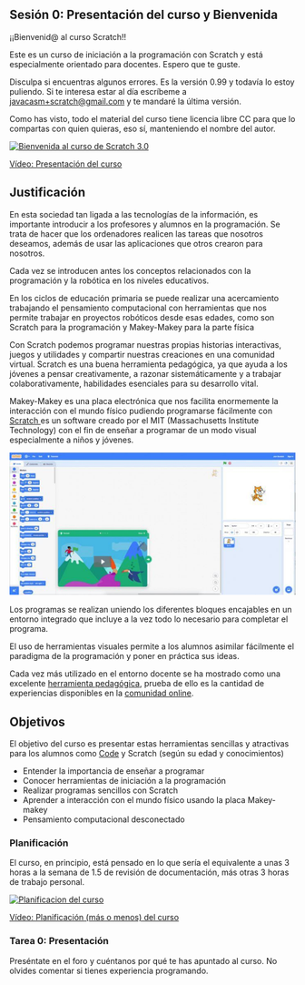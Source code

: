 ## Sesión 0: Presentación del curso y Bienvenida

¡¡Bienvenid@ al curso Scratch!! 

Este es un curso de iniciación a la programación con Scratch y está especialmente orientado para docentes. Espero que te guste. 

Disculpa si encuentras algunos errores. Es la versión 0.99 y todavía lo estoy puliendo. Si te interesa estar al día escríbeme a [javacasm+scratch@gmail.com](javacasm+scratch@gmail.com) y te mandaré la última versión.

Como has visto, todo el material del curso tiene licencia libre CC para que lo compartas con quien quieras, eso sí, manteniendo el nombre del autor.

[![Bienvenida al curso de Scratch 3.0](https://img.youtube.com/vi/PeQsRkHcUOM/0.jpg)](https://youtu.be/PeQsRkHcUOM)

[Vídeo: Presentación del curso](https://youtu.be/PeQsRkHcUOM)

## Justificación

En esta sociedad tan ligada a las tecnologías de la información, es importante introducir a los profesores y alumnos en la programación. Se trata de hacer que los ordenadores realicen las tareas que nosotros deseamos, además de usar las aplicaciones que otros crearon para nosotros.

Cada vez se introducen antes los conceptos relacionados con la programación y la robótica en los niveles educativos.

En los ciclos de educación primaria se puede realizar una acercamiento trabajando el pensamiento computacional con  herramientas que nos permite trabajar en proyectos robóticos desde esas edades, como son Scratch para la programación y Makey-Makey para la parte física

Con Scratch podemos programar nuestras propias historias interactivas, juegos y utilidades y compartir nuestras creaciones en una comunidad virtual. Scratch es una buena herramienta pedagógica, ya que ayuda a los jóvenes a pensar creativamente, a razonar sistemáticamente y a trabajar colaborativamente, habilidades esenciales para su desarrollo vital.

Makey-Makey es una placa electrónica que nos facilita enormemente la interacción con el mundo físico pudiendo programarse fácilmente con [Scratch ](https://scratch.mit.edu/) es un software creado por el MIT (Massachusetts Institute Technology) con el fin de enseñar a programar de un modo visual especialmente a niños y jóvenes.

![Scratch 3.0](./images/scratch-3.0-696x346.jpg)

Los programas se realizan uniendo los diferentes bloques encajables en un entorno integrado que incluye a la vez todo lo necesario para completar el programa.

El uso de herramientas visuales permite a los alumnos asimilar fácilmente el paradigma de la programación y poner en práctica sus ideas.

Cada vez más utilizado en el entorno docente se ha mostrado como una excelente [herramienta pedagógica](./contexto.md), prueba de ello es la cantidad de experiencias disponibles en la [comunidad online](https://scratch.mit.edu/explore/projects/all).

## Objetivos  

El objetivo del curso es presentar estas herramientas sencillas y atractivas para los alumnos como [Code](http://Code.org) y Scratch  (según su edad y conocimientos)

* Entender la importancia de enseñar a programar
* Conocer herramientas de iniciación a la programación
* Realizar programas sencillos con Scratch
* Aprender a interacción con el mundo físico usando la placa Makey-makey
* Pensamiento computacional desconectado

### Planificación

El curso, en principio, está pensado en lo que sería el equivalente a unas 3 horas a la semana de 1.5 de revisión de documentación, más otras 3 horas de trabajo personal.

[![Planificacion del curso](https://img.youtube.com/vi/Mwzw9LCAkWA/0.jpg)](https://youtu.be/Mwzw9LCAkWA)

[Vídeo: Planificación (más o menos) del curso](https://youtu.be/Mwzw9LCAkWA)

### Tarea 0: Presentación

Preséntate en el foro y cuéntanos por qué te has apuntado al curso. No olvides comentar si tienes experiencia programando.


